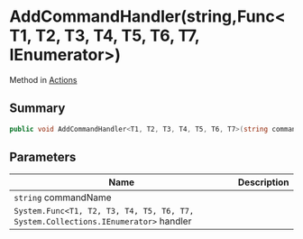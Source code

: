 # AddCommandHandler(string,Func\<T1, T2, T3, T4, T5, T6, T7, IEnumerator>)

Method in [Actions](./)

## Summary

```csharp
public void AddCommandHandler<T1, T2, T3, T4, T5, T6, T7>(string commandName, Func<T1, T2, T3, T4, T5, T6, T7, IEnumerator> handler)
```

## Parameters

| Name                                                                              | Description |
| --------------------------------------------------------------------------------- | ----------- |
| `string` commandName                                                              |             |
| `System.Func<T1, T2, T3, T4, T5, T6, T7, System.Collections.IEnumerator>` handler |             |
